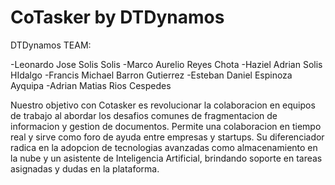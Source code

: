 # CoTasker by DTDynamos
DTDynamos TEAM:

-Leonardo Jose Solis Solis
-Marco Aurelio Reyes Chota
-Haziel Adrian Solis HIdalgo
-Francis Michael Barron Gutierrez
-Esteban Daniel Espinoza Ayquipa
-Adrian Matias Rios Cespedes

Nuestro objetivo con Cotasker es revolucionar la colaboracion en equipos de trabajo al abordar los desafios comunes de fragmentacion de informacion y gestion de documentos. 
Permite una colaboracion en tiempo real y sirve como foro de ayuda entre empresas y startups. Su diferenciador radica en la adopcion de tecnologias avanzadas como almacenamiento en la nube 
y un asistente de Inteligencia Artificial, brindando soporte en tareas asignadas y dudas en la plataforma.

